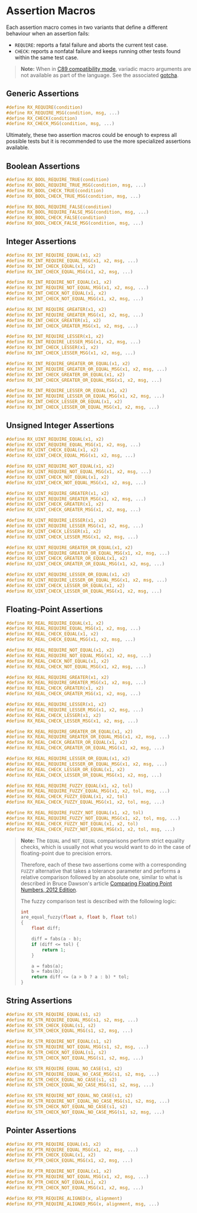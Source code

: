 Assertion Macros
================

Each assertion macro comes in two variants that define a different behaviour
when an assertion fails:

* `REQUIRE`: reports a fatal failure and aborts the current test case.
* `CHECK`: reports a nonfatal failure and keeps running other tests found within
           the same test case.

> **Note:** When in [C89 compatibility mode][macro-rx_enable_c89_compat],
> variadic macro arguments are not available as part of the language.
> See the associated [gotcha][gotcha-variadic-macros].


## Generic Assertions

```c
#define RX_REQUIRE(condition)
#define RX_REQUIRE_MSG(condition, msg, ...)
#define RX_CHECK(condition)
#define RX_CHECK_MSG(condition, msg, ...)
```

Ultimately, these two assertion macros could be enough to express all possible 
tests but it is recommended to use the more specialized assertions available.


## Boolean Assertions

```c
#define RX_BOOL_REQUIRE_TRUE(condition)
#define RX_BOOL_REQUIRE_TRUE_MSG(condition, msg, ...)
#define RX_BOOL_CHECK_TRUE(condition)
#define RX_BOOL_CHECK_TRUE_MSG(condition, msg, ...)

#define RX_BOOL_REQUIRE_FALSE(condition)
#define RX_BOOL_REQUIRE_FALSE_MSG(condition, msg, ...)
#define RX_BOOL_CHECK_FALSE(condition)
#define RX_BOOL_CHECK_FALSE_MSG(condition, msg, ...)
```


## Integer Assertions

```c
#define RX_INT_REQUIRE_EQUAL(x1, x2)
#define RX_INT_REQUIRE_EQUAL_MSG(x1, x2, msg, ...)
#define RX_INT_CHECK_EQUAL(x1, x2)
#define RX_INT_CHECK_EQUAL_MSG(x1, x2, msg, ...)

#define RX_INT_REQUIRE_NOT_EQUAL(x1, x2)
#define RX_INT_REQUIRE_NOT_EQUAL_MSG(x1, x2, msg, ...)
#define RX_INT_CHECK_NOT_EQUAL(x1, x2)
#define RX_INT_CHECK_NOT_EQUAL_MSG(x1, x2, msg, ...)

#define RX_INT_REQUIRE_GREATER(x1, x2)
#define RX_INT_REQUIRE_GREATER_MSG(x1, x2, msg, ...)
#define RX_INT_CHECK_GREATER(x1, x2)
#define RX_INT_CHECK_GREATER_MSG(x1, x2, msg, ...)

#define RX_INT_REQUIRE_LESSER(x1, x2)
#define RX_INT_REQUIRE_LESSER_MSG(x1, x2, msg, ...)
#define RX_INT_CHECK_LESSER(x1, x2)
#define RX_INT_CHECK_LESSER_MSG(x1, x2, msg, ...)

#define RX_INT_REQUIRE_GREATER_OR_EQUAL(x1, x2)
#define RX_INT_REQUIRE_GREATER_OR_EQUAL_MSG(x1, x2, msg, ...)
#define RX_INT_CHECK_GREATER_OR_EQUAL(x1, x2)
#define RX_INT_CHECK_GREATER_OR_EQUAL_MSG(x1, x2, msg, ...)

#define RX_INT_REQUIRE_LESSER_OR_EQUAL(x1, x2)
#define RX_INT_REQUIRE_LESSER_OR_EQUAL_MSG(x1, x2, msg, ...)
#define RX_INT_CHECK_LESSER_OR_EQUAL(x1, x2)
#define RX_INT_CHECK_LESSER_OR_EQUAL_MSG(x1, x2, msg, ...)
```


## Unsigned Integer Assertions

```c
#define RX_UINT_REQUIRE_EQUAL(x1, x2)
#define RX_UINT_REQUIRE_EQUAL_MSG(x1, x2, msg, ...)
#define RX_UINT_CHECK_EQUAL(x1, x2)
#define RX_UINT_CHECK_EQUAL_MSG(x1, x2, msg, ...)

#define RX_UINT_REQUIRE_NOT_EQUAL(x1, x2)
#define RX_UINT_REQUIRE_NOT_EQUAL_MSG(x1, x2, msg, ...)
#define RX_UINT_CHECK_NOT_EQUAL(x1, x2)
#define RX_UINT_CHECK_NOT_EQUAL_MSG(x1, x2, msg, ...)

#define RX_UINT_REQUIRE_GREATER(x1, x2)
#define RX_UINT_REQUIRE_GREATER_MSG(x1, x2, msg, ...)
#define RX_UINT_CHECK_GREATER(x1, x2)
#define RX_UINT_CHECK_GREATER_MSG(x1, x2, msg, ...)

#define RX_UINT_REQUIRE_LESSER(x1, x2)
#define RX_UINT_REQUIRE_LESSER_MSG(x1, x2, msg, ...)
#define RX_UINT_CHECK_LESSER(x1, x2)
#define RX_UINT_CHECK_LESSER_MSG(x1, x2, msg, ...)

#define RX_UINT_REQUIRE_GREATER_OR_EQUAL(x1, x2)
#define RX_UINT_REQUIRE_GREATER_OR_EQUAL_MSG(x1, x2, msg, ...)
#define RX_UINT_CHECK_GREATER_OR_EQUAL(x1, x2)
#define RX_UINT_CHECK_GREATER_OR_EQUAL_MSG(x1, x2, msg, ...)

#define RX_UINT_REQUIRE_LESSER_OR_EQUAL(x1, x2)
#define RX_UINT_REQUIRE_LESSER_OR_EQUAL_MSG(x1, x2, msg, ...)
#define RX_UINT_CHECK_LESSER_OR_EQUAL(x1, x2)
#define RX_UINT_CHECK_LESSER_OR_EQUAL_MSG(x1, x2, msg, ...)
```


## Floating-Point Assertions

```c
#define RX_REAL_REQUIRE_EQUAL(x1, x2)
#define RX_REAL_REQUIRE_EQUAL_MSG(x1, x2, msg, ...)
#define RX_REAL_CHECK_EQUAL(x1, x2)
#define RX_REAL_CHECK_EQUAL_MSG(x1, x2, msg, ...)

#define RX_REAL_REQUIRE_NOT_EQUAL(x1, x2)
#define RX_REAL_REQUIRE_NOT_EQUAL_MSG(x1, x2, msg, ...)
#define RX_REAL_CHECK_NOT_EQUAL(x1, x2)
#define RX_REAL_CHECK_NOT_EQUAL_MSG(x1, x2, msg, ...)

#define RX_REAL_REQUIRE_GREATER(x1, x2)
#define RX_REAL_REQUIRE_GREATER_MSG(x1, x2, msg, ...)
#define RX_REAL_CHECK_GREATER(x1, x2)
#define RX_REAL_CHECK_GREATER_MSG(x1, x2, msg, ...)

#define RX_REAL_REQUIRE_LESSER(x1, x2)
#define RX_REAL_REQUIRE_LESSER_MSG(x1, x2, msg, ...)
#define RX_REAL_CHECK_LESSER(x1, x2)
#define RX_REAL_CHECK_LESSER_MSG(x1, x2, msg, ...)

#define RX_REAL_REQUIRE_GREATER_OR_EQUAL(x1, x2)
#define RX_REAL_REQUIRE_GREATER_OR_EQUAL_MSG(x1, x2, msg, ...)
#define RX_REAL_CHECK_GREATER_OR_EQUAL(x1, x2)
#define RX_REAL_CHECK_GREATER_OR_EQUAL_MSG(x1, x2, msg, ...)

#define RX_REAL_REQUIRE_LESSER_OR_EQUAL(x1, x2)
#define RX_REAL_REQUIRE_LESSER_OR_EQUAL_MSG(x1, x2, msg, ...)
#define RX_REAL_CHECK_LESSER_OR_EQUAL(x1, x2)
#define RX_REAL_CHECK_LESSER_OR_EQUAL_MSG(x1, x2, msg, ...)

#define RX_REAL_REQUIRE_FUZZY_EQUAL(x1, x2, tol)
#define RX_REAL_REQUIRE_FUZZY_EQUAL_MSG(x1, x2, tol, msg, ...)
#define RX_REAL_CHECK_FUZZY_EQUAL(x1, x2, tol)
#define RX_REAL_CHECK_FUZZY_EQUAL_MSG(x1, x2, tol, msg, ...)

#define RX_REAL_REQUIRE_FUZZY_NOT_EQUAL(x1, x2, tol)
#define RX_REAL_REQUIRE_FUZZY_NOT_EQUAL_MSG(x1, x2, tol, msg, ...)
#define RX_REAL_CHECK_FUZZY_NOT_EQUAL(x1, x2, tol)
#define RX_REAL_CHECK_FUZZY_NOT_EQUAL_MSG(x1, x2, tol, msg, ...)
```

> **Note:** The `EQUAL` and `NOT_EQUAL` comparisons perform strict equality
> checks, which is usually not what you would want to do in the case of
> floating-point due to precision errors.
>
> Therefore, each of these two assertions come with a corresponding `FUZZY`
> alternative that takes a tolerance parameter and performs a relative
> comparison followed by an absolute one, similar to what is described in
> Bruce Dawson's article
> [Comparing Floating Point Numbers, 2012 Edition][comparing-fp].
>
> The fuzzy comparison test is described with the following logic:
> ```c
> int
> are_equal_fuzzy(float a, float b, float tol)
> {
>     float diff;
> 
>     diff = fabs(a - b);
>     if (diff <= tol) {
>         return 1;
>     }
> 
>     a = fabs(a);
>     b = fabs(b);
>     return diff <= (a > b ? a : b) * tol;
> }
> ```


## String Assertions

```c
#define RX_STR_REQUIRE_EQUAL(s1, s2)
#define RX_STR_REQUIRE_EQUAL_MSG(s1, s2, msg, ...)
#define RX_STR_CHECK_EQUAL(s1, s2)
#define RX_STR_CHECK_EQUAL_MSG(s1, s2, msg, ...)

#define RX_STR_REQUIRE_NOT_EQUAL(s1, s2)
#define RX_STR_REQUIRE_NOT_EQUAL_MSG(s1, s2, msg, ...)
#define RX_STR_CHECK_NOT_EQUAL(s1, s2)
#define RX_STR_CHECK_NOT_EQUAL_MSG(s1, s2, msg, ...)

#define RX_STR_REQUIRE_EQUAL_NO_CASE(s1, s2)
#define RX_STR_REQUIRE_EQUAL_NO_CASE_MSG(s1, s2, msg, ...)
#define RX_STR_CHECK_EQUAL_NO_CASE(s1, s2)
#define RX_STR_CHECK_EQUAL_NO_CASE_MSG(s1, s2, msg, ...)

#define RX_STR_REQUIRE_NOT_EQUAL_NO_CASE(s1, s2)
#define RX_STR_REQUIRE_NOT_EQUAL_NO_CASE_MSG(s1, s2, msg, ...)
#define RX_STR_CHECK_NOT_EQUAL_NO_CASE(s1, s2)
#define RX_STR_CHECK_NOT_EQUAL_NO_CASE_MSG(s1, s2, msg, ...)
```


## Pointer Assertions

```c
#define RX_PTR_REQUIRE_EQUAL(x1, x2)
#define RX_PTR_REQUIRE_EQUAL_MSG(x1, x2, msg, ...)
#define RX_PTR_CHECK_EQUAL(x1, x2)
#define RX_PTR_CHECK_EQUAL_MSG(x1, x2, msg, ...)

#define RX_PTR_REQUIRE_NOT_EQUAL(x1, x2)
#define RX_PTR_REQUIRE_NOT_EQUAL_MSG(x1, x2, msg, ...)
#define RX_PTR_CHECK_NOT_EQUAL(x1, x2)
#define RX_PTR_CHECK_NOT_EQUAL_MSG(x1, x2, msg, ...)

#define RX_PTR_REQUIRE_ALIGNED(x, alignment)
#define RX_PTR_REQUIRE_ALIGNED_MSG(x, alignment, msg, ...)
```


[gotcha-variadic-macros]: ../gotchas.md#variadic_macros_in_c89_compatibility_mode
[macro-rx_enable_c89_compat]: ../compile-time-configuration.md#rx_enable_c89_compat

[comparing-fp]: https://randomascii.wordpress.com/2012/02/25/comparing-floating-point-numbers-2012-edition
